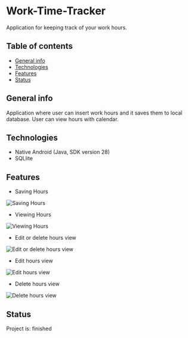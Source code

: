 # Work-Time-Tracker

Application for keeping track of your work hours.

## Table of contents

* [General info](#general-info)
* [Technologies](#technologies)
* [Features](#features)
* [Status](#status)

## General info

Application where user can insert work hours and it saves them to local database. User can view hours with calendar. 

## Technologies

* Native Android (Java, SDK version 28)
* SQLlite

## Features

* Saving Hours

![Saving Hours]()

* Viewing Hours

![Viewing Hours]()

* Edit or delete hours view

![Edit or delete hours view]()

* Edit hours view

![Edit hours view]()

* Delete hours view

![Delete hours view]()

## Status

Project is: finished
